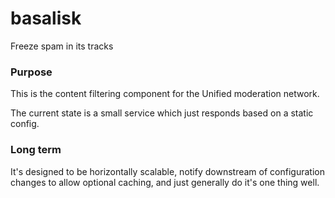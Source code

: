 # basalisk
Freeze spam in its tracks


### Purpose

This is the content filtering component for the Unified moderation network.

The current state is a small service which just responds based on a static config.


### Long term

It's designed to be horizontally scalable,
notify downstream of configuration changes to allow optional caching,
and just generally do it's one thing well.
